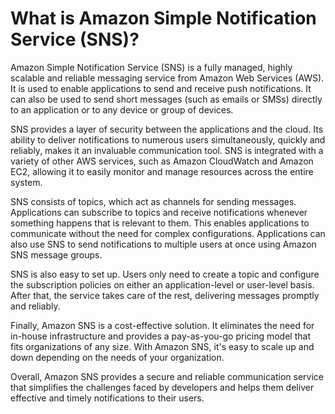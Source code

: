 # What is Amazon Simple Notification Service (SNS)?

Amazon Simple Notification Service (SNS) is a fully managed, highly scalable and reliable messaging service from Amazon Web Services (AWS). It is used to enable applications to send and receive push notifications. It can also be used to send short messages (such as emails or SMSs) directly to an application or to any device or group of devices.

SNS provides a layer of security between the applications and the cloud. Its ability to deliver notifications to numerous users simultaneously, quickly and reliably, makes it an invaluable communication tool. SNS is integrated with a variety of other AWS services, such as Amazon CloudWatch and Amazon EC2, allowing it to easily monitor and manage resources across the entire system.

SNS consists of topics, which act as channels for sending messages. Applications can subscribe to topics and receive notifications whenever something happens that is relevant to them. This enables applications to communicate without the need for complex configurations. Applications can also use SNS to send notifications to multiple users at once using Amazon SNS message groups.

SNS is also easy to set up. Users only need to create a topic and configure the subscription policies on either an application-level or user-level basis. After that, the service takes care of the rest, delivering messages promptly and reliably.

Finally, Amazon SNS is a cost-effective solution. It eliminates the need for in-house infrastructure and provides a pay-as-you-go pricing model that fits organizations of any size. With Amazon SNS, it's easy to scale up and down depending on the needs of your organization.

Overall, Amazon SNS provides a secure and reliable communication service that simplifies the challenges faced by developers and helps them deliver effective and timely notifications to their users.
